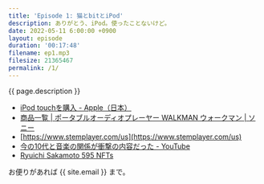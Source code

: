 ```yaml
---
title: 'Episode 1: 猫とbitとiPod'
description: ありがとう、iPod。使ったことないけど。
date: 2022-05-11 6:00:00 +0900
layout: episode
duration: '00:17:48'
filename: ep1.mp3
filesize: 21365467
permalink: /1/
---
```


{{ page.description }}

- [iPod touchを購入 - Apple（日本）](https://www.apple.com/jp/shop/buy-ipod/ipod-touch)
- [商品一覧 \| ポータブルオーディオプレーヤー WALKMAN ウォークマン \| ソニー](https://www.sony.jp/walkman/lineup/?s_tc=st_adv_ad_walkman-waljrny000_D_00-00-00_se_pc_tx_A0239&utm_campaign=st_google_walkman000_D_00-00-00_se_pc_tx_walkman&utm_source=ad&utm_medium=adv&gclid=Cj0KCQjw4PKTBhD8ARIsAHChzRL210ShFGiqVN1oAIhHg301oHewZCVf-i6rp_3yjDNJPr5y6TEic1gaAmPTEALw_wcB)
- [https://www.stemplayer.com/us](https://www.stemplayer.com/us)
- [今の10代と音楽の関係が衝撃の内容だった - YouTube](https://www.youtube.com/watch?v=T6hz-TF6q34)
- [Ryuichi Sakamoto 595 NFTs](https://lp.adam.jp/ryuichi-sakamoto-595nfts.html)

お便りがあれば {{ site.email }} まで。

